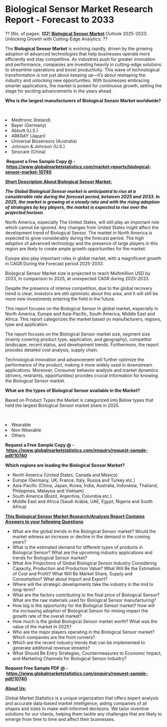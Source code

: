 <H1>Biological Sensor Market Research Report - Forecast to 2033</H1><p>?? [No. of pages:&nbsp;<strong><em>122</em></strong>]&nbsp;<strong><a href="https://www.globalmarketstatistics.com/market-reports/biological-sensor-market-10740">Biological Sensor&nbsp;Market</a></strong>&nbsp;Outlook 2025-2033: Unlocking Growth with Cutting-Edge Analytics: ??</p><p>The <strong>Biological Sensor Market</strong> is evolving rapidly, driven by the growing adoption of advanced technologies that help businesses operate more efficiently and stay competitive. As industries push for greater innovation and performance, companies are investing heavily in cutting-edge solutions to streamline operations and boost productivity. This wave of technological transformation is not just about keeping up&mdash;it&rsquo;s about reshaping the industry and unlocking new opportunities. With businesses embracing smarter applications, the market is poised for continuous growth, setting the stage for exciting advancements in the years ahead.</p><p><strong>Who is the largest manufacturers of Biological Sensor Market worldwide?</strong></p><p>&nbsp;<li>Medtronic (Ireland)<li> Bayer (Germany)<li> Abbott (U.S.)<li> ARKRAY (Japan)<li> Universal Biosensors (Australia)<li> Johnson & Johnson (U.S.)<li> Sinocare (China)</p><p>&nbsp;<strong>Request a Free Sample Copy @ -&nbsp;<a href="https://www.globalmarketstatistics.com/market-reports/biological-sensor-market-10740">https://www.globalmarketstatistics.com/market-reports/biological-sensor-market-10740</a></strong></p><p><strong><u>Short Description About Biological Sensor Market:</u></strong></p><p><strong><em>The Global Biological Sensor market is anticipated to rise at a considerable rate during the forecast period, between 2025 and 2033. In 2025, the market is growing at a steady rate and with the rising adoption of strategies by key players, the market is expected to rise over the projected horizon.</em></strong></p><p>North America, especially The United States, will still play an important role which cannot be ignored. Any changes from United States might affect the development trend of Biological Sensor. The market in North America is expected to grow considerably during the forecast period. The high adoption of advanced technology and the presence of large players in this region are likely to create ample growth opportunities for the market.</p><p>Europe also play important roles in global market, with a magnificent growth in CAGR During the Forecast period 2025-2033.</p><p>Biological Sensor Market size is projected to reach Multimillion USD by 2033, In comparison to 2025, at unexpected CAGR during 2025-2033.</p><p>Despite the presence of intense competition, due to the global recovery trend is clear, investors are still optimistic about this area, and it will still be more new investments entering the field in the future.</p><p>This report focuses on the Biological Sensor in global market, especially in North America, Europe and Asia-Pacific, South America, Middle East and Africa. This report categorizes the market based on manufacturers, regions, type and application.</p><p>The report focuses on the Biological Sensor market size, segment size (mainly covering product type, application, and geography), competitor landscape, recent status, and development trends. Furthermore, the report provides detailed cost analysis, supply chain.</p><p>Technological innovation and advancement will further optimize the performance of the product, making it more widely used in downstream applications. Moreover, Consumer behavior analysis and market dynamics (drivers, restraints, opportunities) provides crucial information for knowing the Biological Sensor market.</p><p><strong>What are the types of Biological Sensor available in the Market?</strong></p><p>Based on Product Types the Market is categorized into Below types that held the largest Biological Sensor market share in 2025.</p><p>&nbsp;<li>Wearable<li> Non-Wearable<li> Others&nbsp;</p><p><strong>Request a Free Sample Copy @ -&nbsp;<a href="https://www.globalmarketstatistics.com/enquiry/request-sample-pdf/10740">https://www.globalmarketstatistics.com/enquiry/request-sample-pdf/10740</a></strong></p><p><strong>Which regions are leading the Biological Sensor Market?</strong></p><ul><li>North America (United States, Canada and Mexico)</li><li>Europe (Germany, UK, France, Italy, Russia and Turkey etc.)</li><li>Asia-Pacific (China, Japan, Korea, India, Australia, Indonesia, Thailand, Philippines, Malaysia and Vietnam)</li><li>South America (Brazil, Argentina, Columbia etc.)</li><li>Middle East and Africa (Saudi Arabia, UAE, Egypt, Nigeria and South Africa)</li></ul><p><strong><u>This Biological Sensor Market Research/Analysis Report Contains Answers to your following Questions</u></strong></p><ul><li>What are the global trends in the Biological Sensor market? Would the market witness an increase or decline in the demand in the coming years?</li><li>What is the estimated demand for different types of products in Biological Sensor? What are the upcoming industry applications and trends for Biological Sensor market?</li><li>What Are Projections of Global Biological Sensor Industry Considering Capacity, Production and Production Value? What Will Be the Estimation of Cost and Profit? What Will Be Market Share, Supply and Consumption? What about Import and Export?</li><li>Where will the strategic developments take the industry in the mid to long-term?</li><li>What are the factors contributing to the final price of Biological Sensor? What are the raw materials used for Biological Sensor manufacturing?</li><li>How big is the opportunity for the Biological Sensor market? How will the increasing adoption of Biological Sensor for mining impact the growth rate of the overall market?</li><li>How much is the global Biological Sensor market worth? What was the value of the market In 2025?</li><li>Who are the major players operating in the Biological Sensor market? Which companies are the front runners?</li><li>Which are the recent industry trends that can be implemented to generate additional revenue streams?</li><li>What Should Be Entry Strategies, Countermeasures to Economic Impact, and Marketing Channels for Biological Sensor Industry?</li></ul><p><strong>Request Free Sample PDF @ -&nbsp;<a href="https://www.globalmarketstatistics.com/enquiry/request-sample-pdf/10740">https://www.globalmarketstatistics.com/enquiry/request-sample-pdf/10740</a></strong></p><p><strong><u>About Us:</u></strong></p><p>Global Market Statistics&nbsp;is a unique organization that offers expert analysis and accurate data-based market intelligence, aiding companies of all shapes and sizes to make well-informed decisions. We tailor inventive solutions for our clients, helping them tackle any challenges that are likely to emerge from time to time and affect their businesses.</p>
